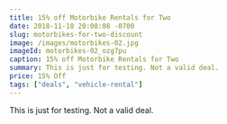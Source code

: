 ```yaml
---
title: 15% off Motorbike Rentals for Two
date: 2018-11-10 20:08:08 -0700
slug: motorbikes-for-two-discount
image: /images/motorbikes-02.jpg
imageId: motorbikes-02_ozg7pu
caption: 15% off Motorbike Rentals for Two
summary: This is just for testing. Not a valid deal.
price: 15% Off
tags: ["deals", "vehicle-rental"]
---
```

This is just for testing. Not a valid deal.
